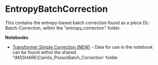# EntropyBatchCorrection
This contains the entropy-based batch correction found as a piece DL-Batch-Correction, within the "entropy_correction" folder.

**Notebooks**

* [Transformer Simple Correction (NEW)](https://colab.research.google.com/drive/1OpS4fzwI_v09rUapaXo7Ki0_kSxZVN-0?usp=sharing)  - Data for use in the notebook can be found within the shared '\MSSHARE\Camilo_Posso\Batch_Correction\' folder.
